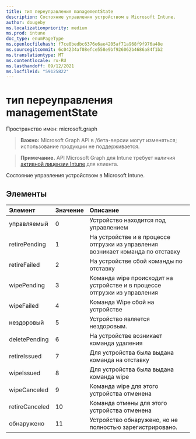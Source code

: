 ```yaml
---
title: тип переуправления managementState
description: Состояние управления устройством в Microsoft Intune.
author: dougeby
ms.localizationpriority: medium
ms.prod: intune
doc_type: enumPageType
ms.openlocfilehash: f7ce0bedbc6376e6ae4205af71a968f9f976a48e
ms.sourcegitcommit: 6c04234af08efce558e9bf926062b4686a84f1b2
ms.translationtype: MT
ms.contentlocale: ru-RU
ms.lasthandoff: 09/12/2021
ms.locfileid: "59125822"
---
```

# <a name="managementstate-enum-type"></a>тип переуправления managementState

Пространство имен: microsoft.graph

> **Важно:** Microsoft Graph API в /бета-версии могут изменяться; использование продукции не поддерживается.

> **Примечание.** API Microsoft Graph для Intune требует наличия [активной лицензии Intune](https://go.microsoft.com/fwlink/?linkid=839381) для клиента.

Состояние управления устройством в Microsoft Intune.

## <a name="members"></a>Элементы
|Элемент|Значение|Описание|
|:---|:---|:---|
|управляемый|0|Устройство находится под управлением|
|retirePending|1|На устройстве и в процессе отгрузки из управления возникает команда по отставку|
|retireFailed|2|На устройстве сбой команды по отставку|
|wipePending|3|Команда wipe происходит на устройстве и в процессе отгрузки из управления|
|wipeFailed|4 |Команда Wipe сбой на устройстве|
|нездоровый|5 |Устройство является нездоровым.|
|deletePending|6 |На устройстве возникает команда удаления |
|retireIssued|7 |Для устройства была выдана команда на отставку|
|wipeIssued|8 |Для устройства была выдана команда wipe|
|wipeCanceled|9 |Команда wipe для этого устройства отменена|
|retireCanceled|10 |Команда отмены для этого устройства отменена|
|обнаружено|11|Устройство обнаружено, но не полностью зарегистрировано.|



